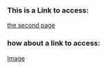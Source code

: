 ### This is a Link to access:
[the second page](secondpage.md)

### how about a link to access: 
[Image](lab-report-1-week-0.html)